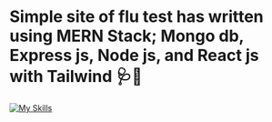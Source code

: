 # Simple site of flu test has written using MERN Stack; Mongo db, Express js, Node js, and React js with Tailwind 🩺🌊
[![My Skills](https://skillicons.dev/icons?i=rmongodd,expressjs,react,nodejs,tailwind)](https://skillicons.dev)
